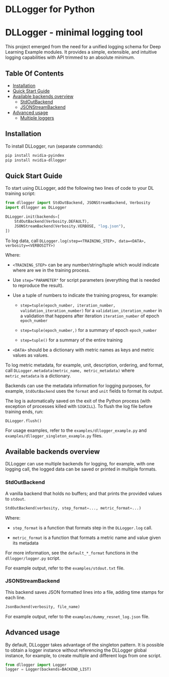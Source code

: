 # DLLogger for Python
# DLLogger - minimal logging tool

This project emerged from the need for a unified logging schema for Deep Learning Example modules. It provides a simple, extensible, and intuitive logging capabilities with API trimmed to an absolute minimum.

## Table Of Contents

- [Installation](#installation)
- [Quick Start Guide](#quick-start-guide)
- [Available backends overview](#available-backends-overview)
  * [StdOutBackend](#stdoutbackend)
  * [JSONStreamBackend](#jsonstreambackend)
- [Advanced usage](#advanced-usage)
  * [Multiple loggers](#multiple-loggers)


## Installation

To install DLLogger, run (separate commands):

```bash
pip install nvidia-pyindex
pip install nvidia-dllogger
```

## Quick Start Guide

To start using DLLogger, add the following two lines of code to your DL training script:

```python
from dllogger import StdOutBackend, JSONStreamBackend, Verbosity
import dllogger as DLLogger

DLLogger.init(backends=[
    StdOutBackend(Verbosity.DEFAULT),
    JSONStreamBackend(Verbosity.VERBOSE, "log.json"),
])
```

To log data, call `DLLogger.log(step=<TRAINING_STEP>, data=<DATA>, verbosity=<VERBOSITY>)`

Where:

- `<TRAINING_STEP>` can be any number/string/tuple which would indicate where are we in the training process.

- Use `step="PARAMETER"` for script parameters (everything that is needed to reproduce the result).

- Use a tuple of numbers to indicate the training progress, for example:

  - `step=tuple(epoch_number, iteration_number, validation_iteration_number)` for a `validation_iteration_number` in a validation that happens after iteration `iteration_number` of epoch `epoch_number`

  - `step=tuple(epoch_number,)` for a summary of epoch `epoch_number`

  - `step=tuple()` for a summary of the entire training

- `<DATA>` should be a dictionary with metric names as keys and metric values as values.

To log metric metadata, for example, unit, description, ordering, and format, call `DLLogger.metadata(metric_name, metric_metadata)` where `metric_metadata` is a dictionary.

Backends can use the metadata information for logging purposes, for example, `StdOutBackend` uses the `format` and `unit` fields to format its output.

The log is automatically saved on the exit of the Python process (with exception of processes killed with `SIGKILL`). To flush the log file before training ends, run:

```
DLLogger.flush()
```

For usage examples, refer to the `examples/dllogger_example.py` and `examples/dllogger_singleton_example.py` files.

## Available backends overview

DLLogger can use multiple backends for logging, for example, with one logging call, the logged data can be saved or printed in multiple formats.

### StdOutBackend

A vanilla backend that holds no buffers; and that prints the provided values to `stdout`.

```python
StdOutBackend(verbosity, step_format=..., metric_format=...)
```

Where:

- `step_format` is a function that formats step in the `DLLogger.log` call.

- `metric_format` is a function that formats a metric name and value given its metadata

For more information, see the `default_*_format` functions in the `dllogger/logger.py` script.

For example output, refer to the `examples/stdout.txt` file.


### JSONStreamBackend

This backend saves JSON formatted lines into a file, adding time stamps for each line.

```python
JsonBackend(verbosity, file_name)
```

For example output, refer to the `examples/dummy_resnet_log.json` file.


## Advanced usage

By default, DLLogger takes advantage of the singleton pattern.
It is possible to obtain a logger instance without referencing the DLLogger global instance,
for example, to create multiple and different logs from one script.

```python
from dllogger import Logger
logger = Logger(backends=BACKEND_LIST)
```